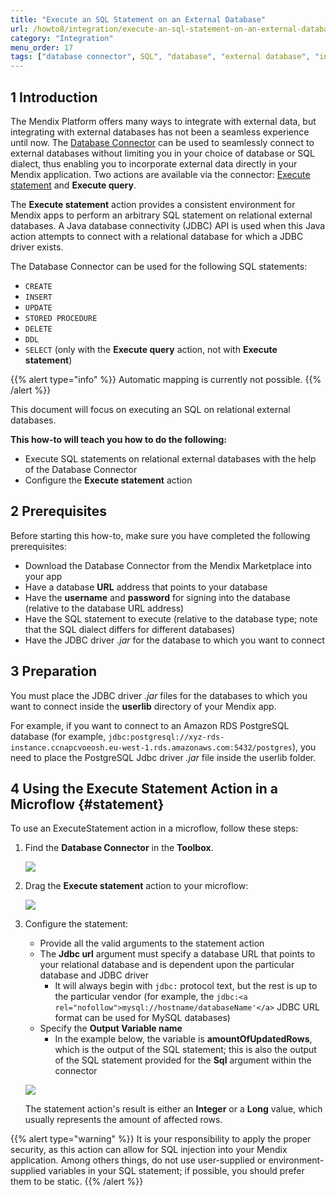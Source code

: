 ```yaml
---
title: "Execute an SQL Statement on an External Database"
url: /howto8/integration/execute-an-sql-statement-on-an-external-database
category: "Integration"
menu_order: 17
tags: ["database connector", SQL", "database", "external database", "integration"]
---
```


## 1 Introduction

The Mendix Platform offers many ways to integrate with external data, but integrating with external databases has not been a seamless experience until now. The [Database Connector](/appstore/connectors/database-connector) can be used to seamlessly connect to external databases without limiting you in your choice of database or SQL dialect, thus enabling you to incorporate external data directly in your Mendix application. Two actions are available via the connector: [Execute statement](#statement) and **Execute query**.

The **Execute statement** action provides a consistent environment for Mendix apps to perform an arbitrary SQL statement on relational external databases. A Java database connectivity (JDBC) API is used when this Java action attempts to connect with a relational database for which a JDBC driver exists.

The Database Connector can be used for the following SQL statements:

* `CREATE`
* `INSERT`
* `UPDATE`
* `STORED PROCEDURE`
* `DELETE`
* `DDL`
* `SELECT` (only with the **Execute query** action, not with **Execute statement**)

{{% alert type="info" %}}
Automatic mapping is currently not possible.
{{% /alert %}}

This document will focus on executing an SQL on relational external databases.

**This how-to will teach you how to do the following:**

* Execute SQL statements on relational external databases with the help of the Database Connector
* Configure the **Execute statement** action

## 2 Prerequisites

Before starting this how-to, make sure you have completed the following prerequisites:

* Download the Database Connector from the Mendix Marketplace into your app
* Have a database **URL** address that points to your database
* Have the **username** and **password** for signing into the database (relative to the database URL address)
* Have the SQL statement to execute (relative to the database type; note that the SQL dialect differs for different databases)
* Have the JDBC driver *.jar* for the database to which you want to connect

## 3 Preparation

You must place the JDBC driver *.jar* files for the databases to which you want to connect inside the **userlib** directory of your Mendix app. 

For example, if you want to connect to an Amazon RDS PostgreSQL database (for example, `jdbc:postgresql://xyz-rds-instance.ccnapcvoeosh.eu-west-1.rds.amazonaws.com:5432/postgres`), you need to place the PostgreSQL Jdbc driver *.jar* file inside the userlib folder.

## 4 Using the Execute Statement Action in a Microflow {#statement}

To use an ExecuteStatement action in a microflow, follow these steps:

1. Find the **Database Connector** in the **Toolbox**.

	![](attachments/19203493/19399122.png)

2. Drag the **Execute statement** action to your microflow: 

	![](attachments/19203493/19399123.png)

3. Configure the statement:
	* Provide all the valid arguments to the statement action
	* The **Jdbc url** argument must specify a database URL that points to your relational database and is dependent upon the particular database and JDBC driver
		* It will always begin with `jdbc:` protocol text, but the rest is up to the particular vendor (for example, the `jdbc:<a rel="nofollow">mysql://hostname/databaseName'</a>` JDBC URL format can be used for MySQL databases)
	* Specify the **Output Variable name**
		* In the example below, the variable is **amountOfUpdatedRows**, which is the  output of the SQL statement; this is also the output of the SQL statement provided for the **Sql** argument within the connector

	![](attachments/19203493/19399146.png)

	The statement action's result is either an **Integer** or a **Long** value, which usually represents the amount of affected rows.

{{% alert type="warning" %}}
It is your responsibility to apply the proper security, as this action can allow for SQL injection into your Mendix application. Among others things, do not use user-supplied or environment-supplied variables in your SQL statement; if possible, you should prefer them to be static.
{{% /alert %}}
